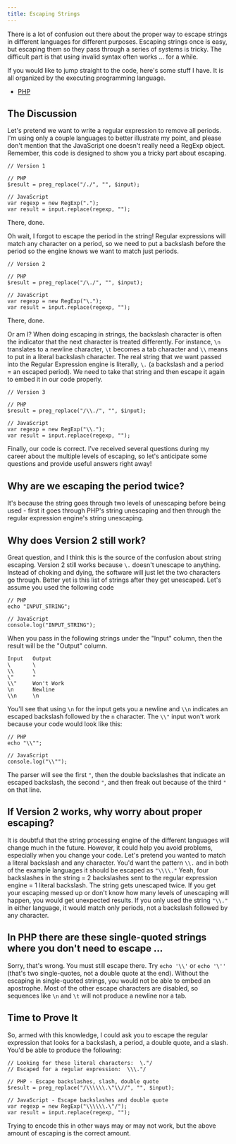 ```yaml
---
title: Escaping Strings
---
```


There is a lot of confusion out there about the proper way to escape strings in different languages for different purposes.  Escaping strings once is easy, but escaping them so they pass through a series of systems is tricky.  The difficult part is that using invalid syntax often works ... for a while.

If you would like to jump straight to the code, here's some stuff I have.  It is all organized by the executing programming language.

* [PHP](php/)


The Discussion
--------------

Let's pretend we want to write a regular expression to remove all periods.  I'm using only a couple languages to better illustrate my point, and please don't mention that the JavaScript one doesn't really need a RegExp object.  Remember, this code is designed to show you a tricky part about escaping.

    // Version 1

    // PHP
    $result = preg_replace("/./", "", $input);

    // JavaScript
    var regexp = new RegExp(".");
    var result = input.replace(regexp, "");

There, done.

Oh wait, I forgot to escape the period in the string!  Regular expressions will match any character on a period, so we need to put a backslash before the period so the engine knows we want to match just periods.

    // Version 2

    // PHP
    $result = preg_replace("/\./", "", $input);

    // JavaScript
    var regexp = new RegExp("\.");
    var result = input.replace(regexp, "");

There, done.

Or am I?  When doing escaping in strings, the backslash character is often the indicator that the next character is treated differently.  For instance, `\n` translates to a newline character, `\t` becomes a tab character and `\\` means to put in a literal backslash character.  The real string that we want passed into the Regular Expression engine is literally, `\.` (a backslash and a period = an escaped period).  We need to take that string and then escape it again to embed it in our code properly.

    // Version 3

    // PHP
    $result = preg_replace("/\\./", "", $input);

    // JavaScript
    var regexp = new RegExp("\\.");
    var result = input.replace(regexp, "");

Finally, our code is correct.  I've received several questions during my career about the multiple levels of escaping, so let's anticipate some questions and provide useful answers right away!


Why are we escaping the period twice?
-------------------------------------

It's because the string goes through two levels of unescaping before being used - first it goes through PHP's string unescaping and then through the regular expression engine's string unescaping.


Why does Version 2 still work?
------------------------------

Great question, and I think this is the source of the confusion about string escaping.  Version 2 still works because `\.` doesn't unescape to anything.  Instead of choking and dying, the software will just let the two characters go through.  Better yet is this list of strings after they get unescaped.  Let's assume you used the following code

    // PHP
    echo "INPUT_STRING";

    // JavaScript
    console.log("INPUT_STRING");

When you pass in the following strings under the "Input" column, then the result will be the "Output" column.

    Input   Output
    \       \
    \\      \
    \"      "
    \\"     Won't Work
    \n      Newline
    \\n     \n

You'll see that using `\n` for the input gets you a newline and `\\n` indicates an escaped backslash followed by the `n` character.  The `\\"` input won't work because your code would look like this:

    // PHP
    echo "\\"";

    // JavaScript
    console.log("\\"");

The parser will see the first `"`, then the double backslashes that indicate an escaped backslash, the second `"`, and then freak out because of the third `"` on that line.


If Version 2 works, why worry about proper escaping?
----------------------------------------------------

It is doubtful that the string processing engine of the different languages will change much in the future.  However, it could help you avoid problems, especially when you change your code.  Let's pretend you wanted to match a literal backslash and any character.  You'd want the pattern `\\.` and in both of the example languages it should be escaped as `"\\\\."` Yeah, four backslashes in the string = 2 backslashes sent to the regular expression engine = 1 literal backslash.  The string gets unescaped twice.  If you get your escaping messed up or don't know how many levels of unescaping will happen, you would get unexpected results.  If you only used the string `"\\."` in either language, it would match only periods, not a backslash followed by any character.


In PHP there are these single-quoted strings where you don't need to escape ...
-------------------------------------------------------------------------------

Sorry, that's wrong.  You must still escape there.  Try `echo '\\'` or `echo '\''` (that's two single-quotes, not a double quote at the end).  Without the escaping in single-quoted strings, you would not be able to embed an apostrophe.  Most of the other escape characters are disabled, so sequences like `\n` and `\t` will not produce a newline nor a tab.


Time to Prove It
----------------

So, armed with this knowledge, I could ask you to escape the regular expression that looks for a backslash, a period, a double quote, and a slash.  You'd be able to produce the following:

    // Looking for these literal characters:  \."/
    // Escaped for a regular expression:  \\\."/

    // PHP - Escape backslashes, slash, double quote
    $result = preg_replace("/\\\\\\.\"\\//", "", $input);

    // JavaScript - Escape backslashes and double quote
    var regexp = new RegExp("\\\\\\.\"/");
    var result = input.replace(regexp, "");

Trying to encode this in other ways may or may not work, but the above amount of escaping is the correct amount.
